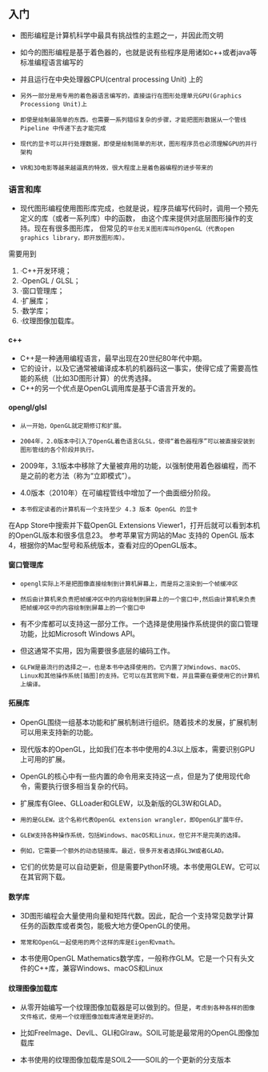 ## 入门
* 图形编程是计算机科学中最具有挑战性的主题之一，并因此而文明
* 如今的图形编程是基于着色器的，也就是说有些程序是用诸如c++或者java等标准编程语言编写的
* 并且运行在中央处理器CPU(central processing Unit) 上的
* `另外一部分是用专用的着色器语言编写的，直接运行在图形处理单元GPU(Graphics Processiong Unit)上`

* `即使是绘制最简单的东西，也需要一系列错综复杂的步骤，才能把图形数据从一个管线Pipeline 中传递下去才能完成`
* `现代的显卡可以并行处理数据，即使是绘制简单的形状，图形程序员也必须理解GPU的并行架构`

* `VR和3D电影等越来越逼真的特效，很大程度上是着色器编程的进步带来的`

### 语言和库
* 现代图形编程使用图形库完成，也就是说，程序员编写代码时，调用一个预先定义的库（或者一系列库）中的函数，
由这个库来提供对底层图形操作的支持。现在有很多图形库，
但常见的`平台无关图形库叫作OpenGL（代表open graphics library，即开放图形库）。`

需要用到
1. ·C++开发环境；
2. ·OpenGL / GLSL；
3. ·窗口管理库；
4. ·扩展库；
5. ·数学库；
6. ·纹理图像加载库。

#### c++
* C++是一种通用编程语言，最早出现在20世纪80年代中期。
* 它的设计，以及它通常被编译成本机的机器码这一事实，使得它成了需要高性能的系统（比如3D图形计算）的优秀选择。
* C++的另一个优点是OpenGL调用库是基于C语言开发的。

#### opengl/glsl
* `从一开始，OpenGL就定期修订和扩展。`
* `2004年，2.0版本中引入了OpenGL着色语言GLSL，使得“着色器程序”可以被直接安装到图形管线的各个阶段并执行。`
* 2009年，3.1版本中移除了大量被弃用的功能，以强制使用着色器编程，而不是之前的老方法（称为“立即模式”）。
* 4.0版本（2010年）在可编程管线中增加了一个曲面细分阶段。

* `本书假定读者的计算机有一个支持至少 4.3 版本 OpenGL 的显卡`

在App Store中搜索并下载OpenGL Extensions Viewer1，打开后就可以看到本机的OpenGL版本和很多信息23。
参考苹果官方网站的Mac 支持的 OpenGL 版本4，根据你的Mac型号和系统版本，查看对应的OpenGL版本。

#### 窗口管理库
* `opengl实际上不是把图像直接绘制到计算机屏幕上，而是将之渲染到一个帧缓冲区`
* `然后由计算机来负责把帧缓冲区中的内容绘制到屏幕上的一个窗口中,然后由计算机来负责把帧缓冲区中的内容绘制到屏幕上的一个窗口中`

* 有不少库都可以支持这一部分工作。一个选择是使用操作系统提供的窗口管理功能，比如Microsoft Windows API。
* 但这通常不实用，因为需要很多底层的编码工作。

* `GLFW是最流行的选择之一，也是本书中选择使用的。它内置了对Windows、macOS、Linux和其他操作系统[插图]的支持。它可以在其官网下载，并且需要在要使用它的计算机上编译。`

#### 拓展库
* OpenGL围绕一组基本功能和扩展机制进行组织。随着技术的发展，扩展机制可以用来支持新的功能。
* 现代版本的OpenGL，比如我们在本书中使用的4.3以上版本，需要识别GPU上可用的扩展。
* OpenGL的核心中有一些内置的命令用来支持这一点，但是为了使用现代命令，需要执行很多相当复杂的代码。

* 扩展库有Glee、GLLoader和GLEW，以及新版的GL3W和GLAD。

* `用的是GLEW。这个名称代表OpenGL extension wrangler，即OpenGL扩展牛仔。`
* `GLEW支持各种操作系统，包括Windows、macOS和Linux，但它并不是完美的选择。`
* `例如，它需要一个额外的动态链接库。最近，很多开发者选择GL3W或者GLAD。`
* 它们的优势是可以自动更新，但是需要Python环境。本书使用GLEW。它可以在其官网下载。

#### 数学库
* 3D图形编程会大量使用向量和矩阵代数。因此，配合一个支持常见数学计算任务的函数库或者类包，能极大地方便OpenGL的使用。
* `常常和OpenGL一起使用的两个这样的库是Eigen和vmath。`

* 本书使用OpenGL Mathematics数学库，一般称作GLM。它是一个只有头文件的C++库，兼容Windows、macOS和Linux

#### 纹理图像加载库
* 从零开始编写一个纹理图像加载器是可以做到的。但是，`考虑到各种各样的图像文件格式，使用一个纹理图像加载库通常是更好的。`
* 比如FreeImage、DevIL、GLI和Glraw。SOIL可能是最常用的OpenGL图像加载库

* 本书使用的纹理图像加载库是SOIL2——SOIL的一个更新的分支版本





